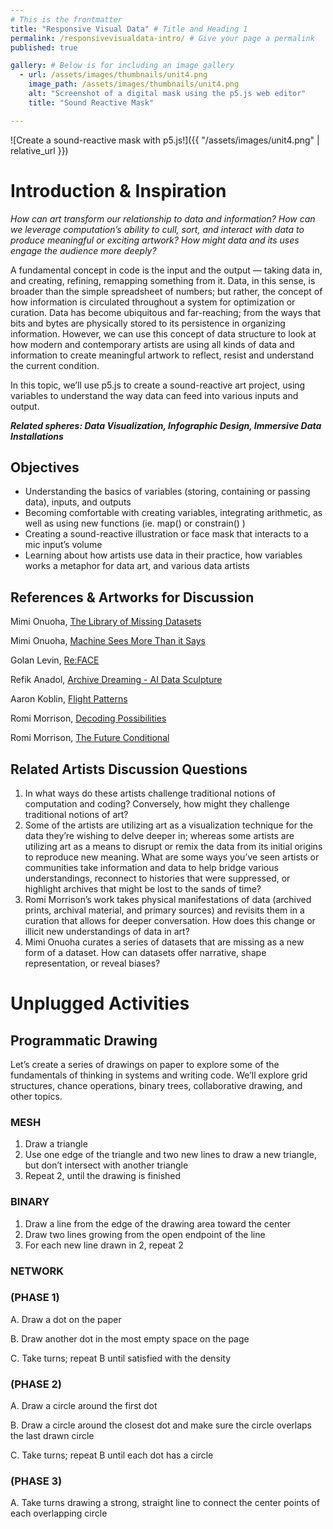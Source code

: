 ```yaml
---
# This is the frontmatter
title: "Responsive Visual Data" # Title and Heading 1
permalink: /responsivevisualdata-intro/ # Give your page a permalink
published: true

gallery: # Below is for including an image gallery
  - url: /assets/images/thumbnails/unit4.png
    image_path: /assets/images/thumbnails/unit4.png
    alt: "Screenshot of a digital mask using the p5.js web editor"
    title: "Sound Reactive Mask"

---
```


![Create a sound-reactive mask with p5.js!]({{ "/assets/images/unit4.png" | relative_url }})  

# Introduction & Inspiration

*How can art transform our relationship to data and information? How can we leverage computation’s ability to cull, sort, and interact with data to produce meaningful or exciting artwork? How might data and its uses engage the audience more deeply?* 

A fundamental concept in code is the input and the output — taking data in, and creating, refining, remapping something from it. Data, in this sense, is broader than the simple spreadsheet of numbers; but rather, the concept of how information is circulated throughout a system for optimization or curation. Data has become ubiquitous and far-reaching; from the ways that bits and bytes are physically stored to its persistence in organizing information. However, we can use this concept of data structure to look at how modern and contemporary artists are using all kinds of data and information to create meaningful artwork to reflect, resist and understand the current condition.

In this topic, we’ll use p5.js to create a sound-reactive art project, using variables to understand the way data can feed into various inputs and output.

***Related spheres: Data Visualization, Infographic Design, Immersive Data Installations***


## Objectives

- Understanding the basics of variables (storing, containing or passing data), inputs, and outputs
- Becoming comfortable with creating variables, integrating arithmetic, as well as using new functions (ie. map() or constrain() )
- Creating a sound-reactive illustration or face mask that interacts to a mic input’s volume
- Learning about how artists use data in their practice, how variables works a metaphor for data art, and various data artists


## References & Artworks for Discussion

Mimi Onuoha, [The Library of Missing Datasets](https://mimionuoha.com/the-library-of-missing-datasets)

Mimi Onuoha, [Machine Sees More Than it Says](https://mimionuoha.com/machine-sees-more-than-it-says)

Golan Levin, [Re:FACE](https://www.flong.com/archive/projects/reface-anchorage/index.html)

Refik Anadol, [Archive Dreaming - AI Data Sculpture](https://refikanadol.com/works/archive-dreaming/) 

Aaron Koblin, [Flight Patterns](https://www.aaronkoblin.com/project/flight-patterns/) 

Romi Morrison, [Decoding Possibilities](https://elegantcollisions.com/decoding-possibilities) 

Romi Morrison, [The Future Conditional](https://elegantcollisions.com/the-future-conditional) 

## Related Artists Discussion Questions

1. In what ways do these artists challenge traditional notions of computation and coding? Conversely, how might they challenge traditional notions of art?
2. Some of the artists are utilizing art as a visualization technique for the data they’re wishing to delve deeper in; whereas some artists are utilizing art as a means to disrupt or remix the data from its initial origins to reproduce new meaning. What are some ways you’ve seen artists or communities take information and data to help bridge various understandings, reconnect to histories that were suppressed, or highlight archives that might be lost to the sands of time? 
3. Romi Morrison’s work takes physical manifestations of data (archived prints, archival material, and primary sources) and revisits them in a curation that allows for deeper conversation. How does this change or illicit new understandings of data in art? 
4. Mimi Onuoha curates a series of datasets that are missing as a new form of a dataset. How can datasets offer narrative, shape representation, or reveal biases? 



# Unplugged Activities
## Programmatic Drawing

Let’s create a series of drawings on paper to explore some of the fundamentals of thinking in systems and writing code. We’ll explore grid structures, chance operations, binary trees, collaborative drawing, and other topics.

### MESH

1. Draw a triangle
2. Use one edge of the triangle and two new lines to draw a new triangle, but don’t intersect with another triangle
3. Repeat 2, until the drawing is finished

### BINARY

1. Draw a line from the edge of the drawing area toward the center
2. Draw two lines growing from the open endpoint of the line
3. For each new line drawn in 2, repeat 2

### NETWORK

### (PHASE 1)

A. Draw a dot on the paper

B. Draw another dot in the most empty space on the page

C. Take turns; repeat B until satisfied with the density

### (PHASE 2)

A. Draw a circle around the first dot

B. Draw a circle around the closest dot and make sure the circle overlaps the last drawn circle

C. Take turns; repeat B until each dot has a circle

### (PHASE 3)

A. Take turns drawing a strong, straight line to connect the center points of each overlapping circle
